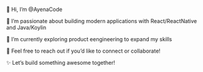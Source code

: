 👋 Hi, I’m @AyenaCode

👀 I’m passionate about building modern applications with React/ReactNative and Java/Koylin

🌱 I’m currently exploring product eengineering to expand my skills

💬 Feel free to reach out if you’d like to connect or collaborate!

✨ Let’s build something awesome together!
